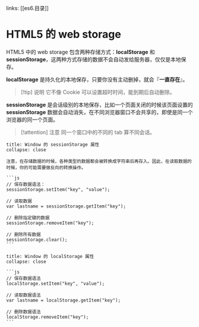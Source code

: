 links: [[es6.目录]]

# HTML5 的 web storage

HTML5 中的 web storage 包含两种存储方式：**localStorage** 和 **sessionStorage**，这两种方式存储的数据不会自动发给服务器，仅仅是本地保存。

**localStorage** 是持久化的本地保存，只要你没有主动删掉，就会『**一直存在**』。

> [!tip] 说明
> 它不像 Cookie 可以设置超时时间，能到期后自动删除。

**sessionStorage** 是会话级别的本地保存，比如一个页面关闭的时候该页面设置的 **sessionStorage** 数据会自动消失，在不同浏览器窗口不会共享的，即使是同一个浏览器的同一个页面。

> [!attention] 注意
> 同一个窗口中的不同的 tab 算不同会话。

````ad-cite
title: Window 的 sessionStorage 属性
collapse: close

注意，在存储数据的时候，各种类型的数据都会被转换成字符串后再存入。因此，在读取数据的时候，你的可能需要做反向的转换操作。

```js
// 保存数据语法：
sessionStorage.setItem("key", "value");

// 读取数据
var lastname = sessionStorage.getItem("key");

// 删除指定键的数据
sessionStorage.removeItem("key");

// 删除所有数据
sessionStorage.clear();
```
````

````ad-cite
title: Window 的 localStorage 属性
collapse: close

```js
// 保存数据语法
localStorage.setItem("key", "value");

// 读取数据语法
var lastname = localStorage.getItem("key");

// 删除数据语法
localStorage.removeItem("key");
```
````

